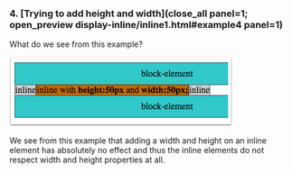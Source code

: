 ### 4. [Trying to add height and width](close_all panel=1; open_preview display-inline/inline1.html#example4 panel=1)

What do we see from this example?

![](.guides/img/inline-width-height.png)

We see from this example that adding a width and height on an inline element has absolutely no effect and thus the inline elements do not respect width and height properties at all.

